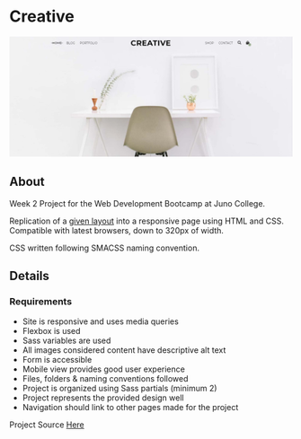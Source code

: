 # Creative

![Project-1 Screenshot](/readme-image.jpg)

## About
Week 2 Project for the Web Development Bootcamp at Juno College.

Replication of a [given layout](https://scene.zeplin.io/project/5e44614a207ff90dfe1aa4f7) into a responsive page using HTML and CSS.
Compatible with latest browsers, down to 320px of width.

CSS written following SMACSS naming convention.

## Details

### Requirements
-   Site is responsive and uses media queries
-   Flexbox is used
-   Sass variables are used
-   All images considered content have descriptive alt text
-   Form is accessible
-   Mobile view provides good user experience
-   Files, folders & naming conventions followed
-   Project is organized using Sass partials (minimum 2)
-   Project represents the provided design well
-   Navigation should link to other pages made for the project

Project Source [Here](https://github.com/HackerYou/bootcamp-notes/blob/master/projects/project-02.md)
